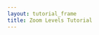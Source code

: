 ```yaml
---
layout: tutorial_frame
title: Zoom Levels Tutorial
---
```

<script>

	var map = L.map('map', {
		minZoom: 0,
		maxZoom: 1,
		zoomSnap: 0.25,
		dragging: false
	});

	var cartodbAttribution = '&copy; <a href="http://www.openstreetmap.org/copyright">OpenStreetMap</a> contributors, &copy; <a href="http://cartodb.com/attributions">CartoDB</a>';

	var positron = L.tileLayer('http://{s}.basemaps.cartocdn.com/light_all/{z}/{x}/{y}.png', {
		attribution: cartodbAttribution
	}).addTo(map);


	function zoomCycle(){
		map.setZoom(0);
		timeouts = [];
		timeouts.push(setTimeout(function(){ map.setZoom(0.25); },  1000));
		timeouts.push(setTimeout(function(){ map.setZoom(0.50); },  2000));
		timeouts.push(setTimeout(function(){ map.setZoom(0.75); },  3000));
		timeouts.push(setTimeout(function(){ map.setZoom(1);    },  4000));
		timeouts.push(setTimeout(function(){ map.setZoom(0.75); },  5000));
		timeouts.push(setTimeout(function(){ map.setZoom(0.50); },  6000));
		timeouts.push(setTimeout(function(){ map.setZoom(0.25); },  7000));
	}
	zoomCycle();

	var zoomingInterval = setInterval(zoomCycle, 8000);

	var ZoomViewer = L.Control.extend({
		onAdd: function(){

			var container= L.DomUtil.create('div');
			var gauge = L.DomUtil.create('div');
			container.style.width = '200px';
			container.style.background = 'rgba(255,255,255,0.5)';
			container.style.textAlign = 'left';
			map.on('zoomstart zoom zoomend', function(ev){
				gauge.innerHTML = 'Zoom level: ' + map.getZoom();
			})
			container.appendChild(gauge);

			return container;
		}
	});

	(new ZoomViewer).addTo(map);

	map.setView([0, 0], 0);
</script>

